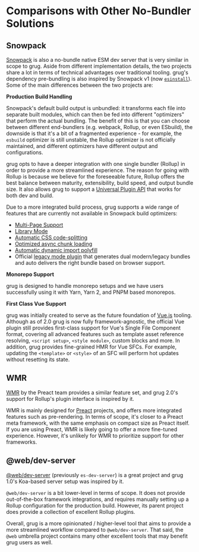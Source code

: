 # Comparisons with Other No-Bundler Solutions

## Snowpack

[Snowpack](https://www.snowpack.dev/) is also a no-bundle native ESM dev server that is very similar in scope to grug. Aside from different implementation details, the two projects share a lot in terms of technical advantages over traditional tooling. grug's dependency pre-bundling is also inspired by Snowpack v1 (now [`esinstall`](https://github.com/snowpackjs/snowpack/tree/main/esinstall)). Some of the main differences between the two projects are:

**Production Build Handling**

Snowpack's default build output is unbundled: it transforms each file into separate built modules, which can then be fed into different "optimizers" that perform the actual bundling. The benefit of this is that you can choose between different end-bundlers (e.g. webpack, Rollup, or even ESbuild), the downside is that it's a bit of a fragmented experience - for example, the `esbuild` optimizer is still unstable, the Rollup optimizer is not officially maintained, and different optimizers have different output and configurations.

grug opts to have a deeper integration with one single bundler (Rollup) in order to provide a more streamlined experience. The reason for going with Rollup is because we believe for the foreseeable future, Rollup offers the best balance between maturity, extensibility, build speed, and output bundle size. It also allows grug to support a [Universal Plugin API](./api-plugin) that works for both dev and build.

Due to a more integrated build process, grug supports a wide range of features that are currently not available in Snowpack build optimizers:

- [Multi-Page Support](./build#multi-page-app)
- [Library Mode](./build#library-mode)
- [Automatic CSS code-splitting](./features#css-code-splitting)
- [Optimized async chunk loading](./features#async-chunk-loading-optimization)
- [Automatic dynamic import polyfill](./features#dynamic-import-polyfill)
- Official [legacy mode plugin](https://github.com/delaneyj/grug/tree/main/packages/plugin-legacy) that generates dual modern/legacy bundles and auto delivers the right bundle based on browser support.

**Monorepo Support**

grug is designed to handle monorepo setups and we have users successfully using it with Yarn, Yarn 2, and PNPM based monorepos.

**First Class Vue Support**

grug was initially created to serve as the future foundation of [Vue.js](https://vuejs.org/) tooling. Although as of 2.0 grug is now fully framework-agnostic, the official Vue plugin still provides first-class support for Vue's Single File Component format, covering all advanced features such as template asset reference resolving, `<script setup>`, `<style module>`, custom blocks and more. In addition, grug provides fine-grained HMR for Vue SFCs. For example, updating the `<template>` or `<style>` of an SFC will perform hot updates without resetting its state.

## WMR

[WMR](https://github.com/preactjs/wmr) by the Preact team provides a similar feature set, and grug 2.0's support for Rollup's plugin interface is inspired by it.

WMR is mainly designed for [Preact](https://preactjs.com/) projects, and offers more integrated features such as pre-rendering. In terms of scope, it's closer to a Preact meta framework, with the same emphasis on compact size as Preact itself. If you are using Preact, WMR is likely going to offer a more fine-tuned experience. However, it's unlikely for WMR to prioritize support for other frameworks.

## @web/dev-server

[@web/dev-server](https://modern-web.dev/docs/dev-server/overview/) (previously `es-dev-server`) is a great project and grug 1.0's Koa-based server setup was inspired by it.

`@web/dev-server` is a bit lower-level in terms of scope. It does not provide out-of-the-box framework integrations, and requires manually setting up a Rollup configuration for the production build. However, its parent project does provide a collection of excellent Rollup plugins.

Overall, grug is a more opinionated / higher-level tool that aims to provide a more streamlined workflow compared to `@web/dev-server`. That said, the `@web` umbrella project contains many other excellent tools that may benefit grug users as well.
